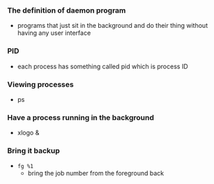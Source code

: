 ### The definition of daemon program
- programs that just sit in the background and do their thing without having any user interface

### PID
- each process has something called pid which is process ID

### Viewing processes
- ps

### Have a process running in the background
- xlogo &

### Bring it backup
- `fg %1`
	- bring the job number from the foreground back


